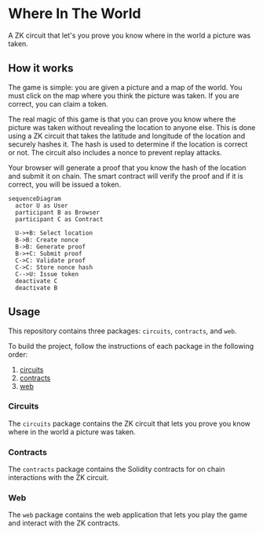 # Where In The World

A ZK circuit that let's you prove you know where in the world a picture was taken.

## How it works

The game is simple: you are given a picture and a map of the world. You must click on the map where you think the picture was taken. If you are correct, you can claim a token.

The real magic of this game is that you can prove you know where the picture was taken without revealing the location to anyone else. This is done using a ZK circuit that takes the latitude and longitude of the location and securely hashes it. The hash is used to determine if the location is correct or not. The circuit also includes a nonce to prevent replay attacks.

Your browser will generate a proof that you know the hash of the location and submit it on chain. The smart contract will verify the proof and if it is correct, you will be issued a token.

```mermaid
sequenceDiagram
  actor U as User
  participant B as Browser
  participant C as Contract

  U->+B: Select location
  B->B: Create nonce
  B->B: Generate proof
  B->+C: Submit proof
  C->C: Validate proof
  C->C: Store nonce hash
  C-->U: Issue token
  deactivate C
  deactivate B
```

## Usage

This repository contains three packages: `circuits`, `contracts`, and `web`.

To build the project, follow the instructions of each package in the following order:

1. [circuits](./packages/circuits/README.md)
2. [contracts](./packages/contracts/README.md)
3. [web](./packages/web/README.md)

### Circuits

The `circuits` package contains the ZK circuit that lets you prove you know where in the world a picture was taken.

### Contracts

The `contracts` package contains the Solidity contracts for on chain interactions with the ZK circuit.

### Web

The `web` package contains the web application that lets you play the game and interact with the ZK contracts.
